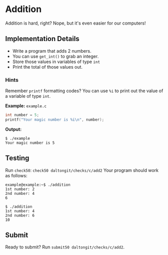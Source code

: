 
# Addition
Addition is hard, right? Nope, but it's even easier for our computers!


## Implementation Details
 * Write a program that adds 2 numbers.
 * You can use `get_int()` to grab an integer.
 * Store those values in variables of type `int`
 * Print the total of those values out.

### Hints
Remember `printf` formatting codes? You can use `%i` to print out the value of a variable of type `int`.

**Example:** `example.c`
```c
int number = 5;
printf("Your magic number is %i\n", number);
```
**Output:**
```console
$ ./example
Your magic number is 5
```

## Testing
Run `check50`: `check50 daltongit/checks/c/add2`
Your program should work as follows:
~~~console
example@example:~$ ./addition
1st number: 2
2nd number: 4
6
~~~

```console
$ ./addition
1st number: 4
2nd number: 6
10
```



## Submit
Ready to submit? Run `submit50 daltongit/checks/c/add2`.
